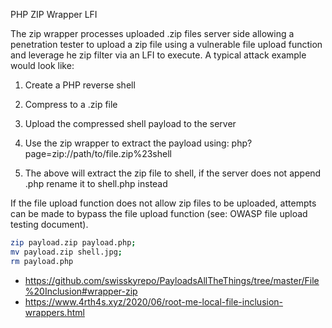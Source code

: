 PHP ZIP Wrapper LFI

The zip wrapper processes uploaded .zip files server side allowing a penetration tester to upload a zip file using a vulnerable file upload function and leverage he zip filter via an LFI to execute. A typical attack example would look like:

1. Create a PHP reverse shell

2. Compress to a .zip file

3. Upload the compressed shell payload to the server

4. Use the zip wrapper to extract the payload using: php?page=zip://path/to/file.zip%23shell

5. The above will extract the zip file to shell, if the server does not append .php rename it to shell.php instead

If the file upload function does not allow zip files to be uploaded, attempts can be made to bypass the file upload function (see: OWASP file upload testing document).

```sh
zip payload.zip payload.php;
mv payload.zip shell.jpg;
rm payload.php
```

- https://github.com/swisskyrepo/PayloadsAllTheThings/tree/master/File%20Inclusion#wrapper-zip
- https://www.4rth4s.xyz/2020/06/root-me-local-file-inclusion-wrappers.html